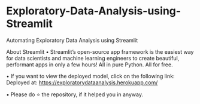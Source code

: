 # Exploratory-Data-Analysis-using-Streamlit
Automating Exploratory Data Analysis using Streamlit

About Streamlit
• Streamlit’s open-source app framework is the easiest way for data scientists and machine learning engineers to create beautiful, performant apps in only a few hours! All in pure Python. All for free.

• If you want to view the deployed model, click on the following link:
Deployed at: https://exploratorydataanalysis.herokuapp.com/

• Please do ⭐ the repository, if it helped you in anyway.
